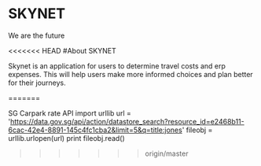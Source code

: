 
# SKYNET
We are the future 

<<<<<<< HEAD
#About SKYNET

Skynet is an application for users to determine travel costs and erp expenses.
This will help users make more informed choices and plan better for their journeys.


=======

SG Carpark rate API
import urllib
url = 'https://data.gov.sg/api/action/datastore_search?resource_id=e2468b11-6cac-42e4-8891-145c4fc1cba2&limit=5&q=title:jones'
fileobj = urllib.urlopen(url)
print fileobj.read()
>>>>>>> origin/master

